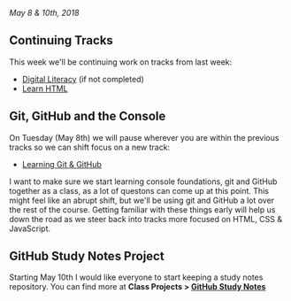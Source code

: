 *May 8 & 10th, 2018*


## Continuing Tracks

This week we'll be continuing work on tracks from last week: 

- [Digital Literacy](https://teamtreehouse.com/tracks/digital-literacy) (if not completed)
- [Learn HTML](https://teamtreehouse.com/tracks/learn-html-2) 

## Git, GitHub and the Console 

On Tuesday (May 8th) we will pause wherever you are within the previous tracks so we can shift focus on a new track:

- [Learning Git & GitHub](https://teamtreehouse.com/tracks/learning-git-github)

I want to make sure we start learning console foundations, git and GitHub together as a class, as a lot of questons can come up at this point. This might feel like an abrupt shift, but we'll be using git and GitHub a lot over the rest of the course. Getting familiar with these things early will help us down the road as we steer back into tracks more focused on HTML, CSS & JavaScript.


## GitHub Study Notes Project

Starting May 10th I would like everyone to start keeping a study notes repository. You can find more at **Class Projects > [GitHub Study Notes](/lessons/github-study-notes.html)**